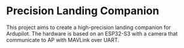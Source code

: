 # Precision Landing Companion

This project aims to create a high-precision landing companion for Ardupilot. The hardware is based on an ESP32-S3 with a camera that communicate to AP with MAVLink over UART.